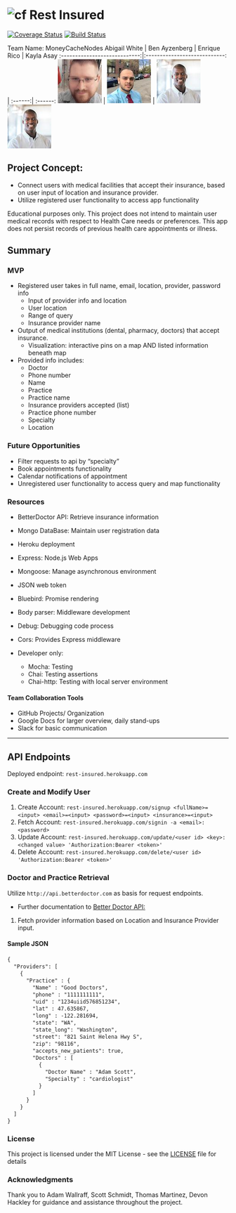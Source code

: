 # ![cf](https://i.imgur.com/7v5ASc8.png) Rest Insured

[![Coverage Status](https://coveralls.io/repos/github/MoneyCashNodes/RestInsured-API/badge.svg?branch=master)](https://coveralls.io/github/MoneyCashNodes/RestInsured-API?branch=master)
[![Build Status](https://travis-ci.org/MoneyCashNodes/RestInsured-API.svg?branch=master)](https://travis-ci.org/MoneyCashNodes/RestInsured-API)

Team Name: MoneyCacheNodes
Abigail White | Ben Ayzenberg | Enrique Rico | Kayla Asay
:----------------------------:|:----------------------------: | :------:| :------:
[![Abigail White](https://github.com/MoneyCashNodes/RestInsured/blob/master/Rest%20Insured/ReadmeAssets/BrandonLittleSmall.jpeg)](https://github.com/abswhite) | [![Ben Ayzenberg](https://github.com/MoneyCashNodes/RestInsured/blob/master/Rest%20Insured/ReadmeAssets/LuayYounusSmall.jpeg)](https://github.com/luayyounus) | [![Enrique Rico](https://github.com/MoneyCashNodes/RestInsured/blob/master/Rest%20Insured/ReadmeAssets/DavidPorterSmall.jpeg)](https://github.com/EnriqueRico)
[![Kayla Asay ](https://github.com/MoneyCashNodes/RestInsured/blob/master/Rest%20Insured/ReadmeAssets/DavidPorterSmall.jpeg)](https://github.com/thegrimheep)

## Project Concept:
* Connect users with medical facilities that accept their insurance, based on user input of location and insurance provider.
* Utilize registered user functionality to access app functionality

Educational purposes only. This project does not intend to maintain user medical records with respect to Health Care needs or preferences. This app does not persist records of previous health care appointments or illness.

## Summary
### MVP
* Registered user takes in full name, email, location, provider, password info
  * Input of provider info and location
  * User location
  * Range of query
  * Insurance provider name
* Output of medical institutions (dental, pharmacy, doctors) that accept insurance.
  * Visualization: interactive pins on a map AND listed information beneath map
* Provided info includes:
  * Doctor
  * Phone number
  * Name
  * Practice
  * Practice name
  * Insurance providers accepted (list)
  * Practice phone number
  * Specialty
  * Location

### Future Opportunities
* Filter requests to api by “specialty”
* Book appointments functionality
* Calendar notifications of appointment
* Unregistered user functionality to access query and map functionality

### Resources
  * BetterDoctor API: Retrieve insurance information
  * Mongo DataBase: Maintain user registration data
  * Heroku deployment
  * Express: Node.js Web Apps
  * Mongoose: Manage asynchronous environment
  * JSON web token
  * Bluebird: Promise rendering
  * Body parser: Middleware development
  * Debug: Debugging code process
  * Cors: Provides Express middleware

  * Developer only:
      * Mocha: Testing
      * Chai: Testing assertions
      * Chai-http: Testing with local server environment

#### Team Collaboration Tools
  * GitHub Projects/ Organization
  * Google Docs for larger overview, daily stand-ups
  * Slack for basic communication
_____
## API Endpoints
Deployed endpoint: `rest-insured.herokuapp.com`

### Create and Modify User
1. Create Account: `rest-insured.herokuapp.com/signup <fullName>=<input> <email>=<input> <password>=<input> <insurance>=<input>`
2. Fetch Account: `rest-insured.herokuapp.com/signin -a <email>:<password>`
3. Update Account: `rest-insured.herokuapp.com/update/<user id> <key>:<changed value> 'Authorization:Bearer <token>'`
4. Delete Account: `rest-insured.herokuapp.com/delete/<user id> 'Authorization:Bearer <token>'`

### Doctor and Practice Retrieval
Utilize `http://api.betterdoctor.com` as basis for request endpoints.
  * Further documentation to [Better Doctor API:](https://developer.betterdoctor.com/documentation15)

1. Fetch provider information based on Location and Insurance Provider input.


#### Sample JSON
```
{
  "Providers": [
    {
      "Practice" : {
        "Name" : "Good Doctors",
        "phone" : "1111111111",
        "uid" : "1234uiid576851234",
        "lat" : 47.635867,
        "long" : -122.281694,
        "state": "WA",
        "state_long": "Washington",
        "street": "821 Saint Helena Hwy S",
        "zip": "98116",
        "accepts_new_patients": true,
        "Doctors" : [
          {
            "Doctor Name" : "Adam Scott",
            "Specialty" : "cardiologist"
          }
        ]
      }
    }
  ]
}
```
### License

This project is licensed under the MIT License - see the [LICENSE](LICENSE) file for details

### Acknowledgments

Thank you to Adam Wallraff, Scott Schmidt, Thomas Martinez, Devon Hackley for guidance and assistance throughout the project.
